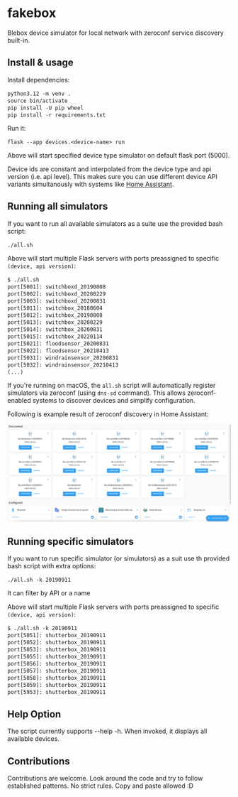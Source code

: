 # fakebox

Blebox device simulator for local network with zeroconf service discovery built-in.

## Install & usage

Install dependencies:

    python3.12 -m venv .
    source bin/activate
    pip install -U pip wheel
    pip install -r requirements.txt

Run it:

    flask --app devices.<device-name> run

Above will start specified device type simulator on default flask port (5000).

Device ids are constant and interpolated from the device type and api version (i.e. api
level). This makes sure you can use different device API variants simultanously with
systems like [Home Assistant](https://github.com/home-assistant).


## Running all simulators

If you want to run all available simulators as a suite use the provided bash script:

    ./all.sh

Above will start multiple Flask servers with ports preassigned to specific
`(device, api version)`:

    $ ./all.sh
    port[5001]: switchboxd_20190808
    port[5002]: switchboxd_20200229
    port[5003]: switchboxd_20200831
    port[5011]: switchbox_20180604
    port[5012]: switchbox_20190808
    port[5013]: switchbox_20200229
    port[5014]: switchbox_20200831
    port[5015]: switchbox_20220114
    port[5021]: floodsensor_20200831
    port[5022]: floodsensor_20210413
    port[5031]: windrainsensor_20200831
    port[5032]: windrainsensor_20210413
    (...)

If you're running on macOS, the `all.sh` script will automatically register simulators
via zeroconf (using `dns-sd` command). This allows zeroconf-enabled systems to discover
devices and simplify configuration.

Following is example result of zeroconf discovery in Home Assistant:

![home assistant zeroconf example](docs/example-homeassistant.png)

## Running specific simulators
If you want to run specific simulator (or simulators) as a suit use th provided bash script with extra options:

    ./all.sh -k 20190911
    
It can filter by API or a name

Above will start multiple Flask servers with ports preassigned to specific
`(device, api version)`: 

    $ ./all.sh -k 20190911
    port[5051]: shutterbox_20190911
    port[5052]: shutterbox_20190911
    port[5053]: shutterbox_20190911
    port[5055]: shutterbox_20190911
    port[5056]: shutterbox_20190911
    port[5057]: shutterbox_20190911
    port[5058]: shutterbox_20190911
    port[5059]: shutterbox_20190911
    port[5953]: shutterbox_20190911
## Help Option
The script currently supports --help -h. When invoked, it displays all available devices.
## Contributions

Contributions are welcome. Look around the code and try to follow established patterns.
No strict rules. Copy and paste allowed :D

